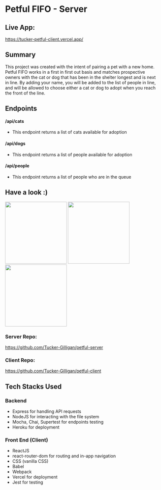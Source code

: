 # Petful FIFO - Server

## Live App:

https://tucker-petful-client.vercel.app/

## Summary

This project was created with the intent of pairing a pet with a new home. Petful FIFO works in a first in first out basis and matches prospective owners with the cat or dog that has been in the shelter longest and is next in line. By adding your name, you will be added to the list of people in line, and will be allowed to choose either a cat or dog to adopt when you reach the front of the line.

## Endpoints

#### /api/cats

- This endpoint returns a list of cats available for adoption

#### /api/dogs

- This endpoint returns a list of people available for adoption

#### /api/people

- This endpoint returns a list of people who are in the queue

## Have a look :)

<img src="https://user-images.githubusercontent.com/72029209/110018572-6b106380-7cf5-11eb-8013-1ab4d27401d8.jpg" width="200" />
<img src="https://user-images.githubusercontent.com/72029209/110018573-6ba8fa00-7cf5-11eb-8a54-dac5283a6634.jpg" width="200" />
<img src="https://user-images.githubusercontent.com/72029209/110018576-6c419080-7cf5-11eb-9e54-1a8e7b4f09f3.jpg" width="200" />

### Server Repo:

https://github.com/Tucker-Gilligan/petful-server

### Client Repo:

https://github.com/Tucker-Gilligan/petful-client

## Tech Stacks Used

### Backend

- Express for handling API requests
- NodeJS for interacting with the file system
- Mocha, Chai, Supertest for endpoints testing
- Heroku for deployment

### Front End (Client)

- ReactJS
- react-router-dom for routing and in-app navigation
- CSS (vanilla CSS)
- Babel
- Webpack
- Vercel for deployment
- Jest for testing
